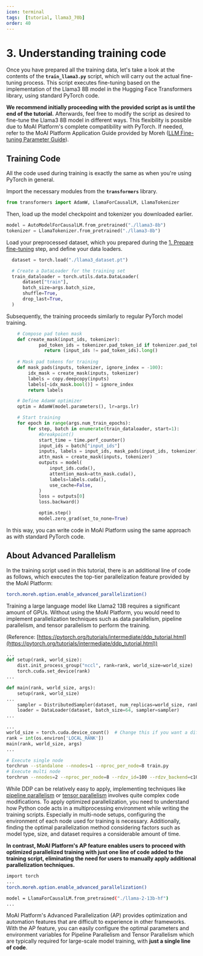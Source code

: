 ```yaml
---
icon: terminal
tags:  [tutorial, llama3_70b]
order: 40
---
```


# 3. Understanding training code

Once you have prepared all the training data, let's take a look at the contents of the **`train_llama3.py`** script, which will carry out the actual fine-tuning process. This script executes fine-tuning based on the implementation of the Llama3 8B model in the Hugging Face Transformers library, using standard PyTorch code.

**We recommend initially proceeding with the provided script as is until the end of the tutorial.** Afterwards, feel free to modify the script as desired to fine-tune the Llama3 8B model in different ways. This flexibility is possible due to MoAI Platform's complete compatibility with PyTorch. If needed, refer to the MoAI Platform Application Guide provided by Moreh ([LLM Fine-tuning Parameter Guide](/Supported_Documents/LLM_param_guide.md)).


## Training Code

All the code used during training is exactly the same as when you're using PyTorch in general.

Import the necessary modules from the **`transformers`** library.

```python
from transformers import AdamW, LlamaForCausalLM, LlamaTokenizer
```

Then, load up the model checkpoint and tokenizer you downloaded earlier.

```python
model = AutoModelForCausalLM.from_pretrained("./llama3-8b")
tokenizer = LlamaTokenizer.from_pretrained("./llama3-8b")
```

Load your preprocessed dataset, which you prepared during the [1. Prepare fine-tuning](1_Prepare_Fine-tuning.md) step, and define your data loaders.


```python
  dataset = torch.load("./llama3_dataset.pt")

  # Create a DataLoader for the training set
  train_dataloader = torch.utils.data.DataLoader(
      dataset["train"],
      batch_size=args.batch_size,
      shuffle=True,
      drop_last=True,
  )
```

Subsequently, the training proceeds similarly to regular PyTorch model training.

```python
    # Compose pad token mask
    def create_mask(input_ids, tokenizer):
		    pad_token_ids = tokenizer.pad_token_id if tokenizer.pad_token_id is not None else tokenizer.eos_token_id
			  return (input_ids != pad_token_ids).long() 
			   
    # Mask pad tokens for training
    def mask_pads(inputs, tokenizer, ignore_index = -100):
        idx_mask = create_mask(inputs, tokenizer)
        labels = copy.deepcopy(inputs)
        labels[~idx_mask.bool()] = ignore_index
        return labels

    # Define AdamW optimizer
    optim = AdamW(model.parameters(), lr=args.lr)

    # Start training
    for epoch in range(args.num_train_epochs):
        for step, batch in enumerate(train_dataloader, start=1):
            #breakpoint()
            start_time = time.perf_counter()
            input_ids = batch["input_ids"]
            inputs, labels = input_ids, mask_pads(input_ids, tokenizer)
            attn_mask = create_mask(inputs, tokenizer)
            outputs = model(
                input_ids.cuda(),
                attention_mask=attn_mask.cuda(),
                labels=labels.cuda(),
                use_cache=False,
            )
            loss = outputs[0]
            loss.backward()

            optim.step()
            model.zero_grad(set_to_none=True)
```

In this way, you can write code in MoAI Platform using the same approach as with standard PyTorch code.

## About Advanced Parallelism

In the training script used in this tutorial, there is an additional line of code as follows, which executes the top-tier parallelization feature provided by the MoAI Platform:

```bash
torch.moreh.option.enable_advanced_parallelization()
```

Training a large language model like Llama2 13B requires a significant amount of GPUs. Without using the MoAI Platform, you would need to implement parallelization techniques such as data parallelism, pipeline parallelism, and tensor parallelism to perform the training.

(Reference: [https://pytorch.org/tutorials/intermediate/ddp_tutorial.html](https://pytorch.org/tutorials/intermediate/ddp_tutorial.html))


```python
...
def setup(rank, world_size):
    dist.init_process_group("nccl", rank=rank, world_size=world_size)
    torch.cuda.set_device(rank)
...

def main(rank, world_size, args):
	setup(rank, world_size)
...
	sampler = DistributedSampler(dataset, num_replicas=world_size, rank=rank)
	loader = DataLoader(dataset, batch_size=64, sampler=sampler)
...

...
world_size = torch.cuda.device_count()  # Change this if you want a different number of GPUs
rank = int(os.environ['LOCAL_RANK'])
main(rank, world_size, args)
...
```

```bash
# Execute single node 
torchrun --standalone --nnodes=1 --nproc_per_node=8 train.py
# Execute multi node 
torchrun --nnodes=2 --nproc_per_node=8 --rdzv_id=100 --rdzv_backend=c10d --rdzv_endpoint=$MASTER_ADDR:29400 train.py
```

While DDP can be relatively easy to apply, implementing techniques like [pipeline parallelism](https://pytorch.org/docs/stable/pipeline.html) or [tensor parallelism](https://pytorch.org/tutorials/intermediate/TP_tutorial.html) involves quite complex code modifications. To apply optimized parallelization, you need to understand how Python code acts in a multiprocessing environment while writing the training scripts. Especially in multi-node setups, configuring the environment of each node used for training is necessary. Additionally, finding the optimal parallelization method considering factors such as model type, size, and dataset requires a considerable amount of time.

**In contrast, MoAI Platform's AP feature enables users to proceed with optimized parallelized training with just one line of code added to the training script, eliminating the need for users to manually apply additional parallelization techniques.**


```bash
import torch
...
torch.moreh.option.enable_advanced_parallelization()

model = LlamaForCausalLM.from_pretrained("./llama-2-13b-hf")
...
```

MoAI Platform's Advanced Parallelization (AP) provides optimization and automation features that are difficult to experience in other frameworks. 
With the AP feature, you can easily configure the optimal parameters and environment variables for Pipeline Parallelism and Tensor Parallelism which are typically required for large-scale model training, with **just a single line of code**.